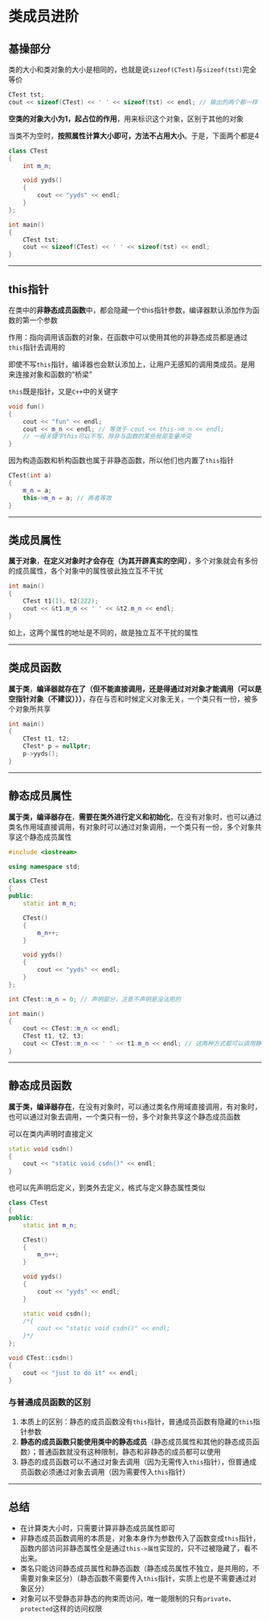 # 类成员进阶

## 基操部分

类的大小和类对象的大小是相同的，也就是说`sizeof(CTest)`与`sizeof(tst)`完全等价

```c++
CTest tst;
cout << sizeof(CTest) << ' ' << sizeof(tst) << endl; // 输出的两个都一样
```

**空类的对象大小为1，起占位的作用**，用来标识这个对象，区别于其他的对象

当类不为空时，**按照属性计算大小即可，方法不占用大小**。于是，下面两个都是4

```c++
class CTest
{
	int m_n;

	void yyds()
	{
		cout << "yyds" << endl;
	}
};

int main()
{
	CTest tst;
	cout << sizeof(CTest) << ' ' << sizeof(tst) << endl; 
}
```

---

## this指针

在类中的**非静态成员函数**中，都会隐藏一个this指针参数，编译器默认添加作为函数的第一个参数

作用：指向调用该函数的对象，在函数中可以使用其他的非静态成员都是通过`this`指针去调用的

即使不写`this`指针，编译器也会默认添加上，让用户无感知的调用类成员。是用来连接对象和函数的“桥梁”

`this`既是指针，又是`C++`中的关键字

```c++
void fun()
{
    cout << "fun" << endl;
    cout << m_n << endl; // 等效于 cout << this->m_n << endl;
    // 一般关键字this可以不写，除非与函数的某些局部变量冲突
}
```

因为构造函数和析构函数也属于非静态函数，所以他们也内置了`this`指针

```c++
CTest(int a)
{
    m_n = a;
    this->m_n = a; // 两者等效
}
```

---

## 类成员属性

**属于对象**，**在定义对象时才会存在（为其开辟真实的空间）**，多个对象就会有多份的成员属性，各个对象中的属性彼此独立互不干扰

```c++
int main()
{
	CTest t1(1), t2(222);
	cout << &t1.m_n << ' ' << &t2.m_n << endl;
}
```

如上，这两个属性的地址是不同的，故是独立互不干扰的属性

---

## 类成员函数

**属于类**，**编译器就存在了（但不能直接调用，还是得通过对对象才能调用（可以是空指针对象（不建议）））**，存在与否和时候定义对象无关，一个类只有一份，被多个对象所共享

```c++
int main()
{
	CTest t1, t2;
	CTest* p = nullptr;
	p->yyds();
}
```

---

## 静态成员属性

**属于类，编译器存在**，**需要在类外进行定义和初始化**，在没有对象时，也可以通过类名作用域直接调用，有对象时可以通过对象调用，一个类只有一份，多个对象共享这个静态成员属性

```c++
#include <iostream>

using namespace std;

class CTest
{
public:
	static int m_n;

	CTest()
	{
		m_n++;
	}

	void yyds()
	{
		cout << "yyds" << endl;
	}
};

int CTest::m_n = 0; // 声明部分，注意不声明是没法用的

int main()
{
	cout << CTest::m_n << endl;
	CTest t1, t2, t3;
	cout << CTest::m_n << ' ' << t1.m_n << endl; // 这两种方式都可以调用静态属性
}
```

---

## 静态成员函数

**属于类，编译器存在**，在没有对象时，可以通过类名作用域直接调用，有对象时，也可以通过对象去调用，一个类只有一份，多个对象共享这个静态成员函数

可以在类内声明时直接定义

```c++
static void csdn()
{
    cout << "static void csdn()" << endl;
}
```

也可以先声明后定义，到类外去定义，格式与定义静态属性类似

```c++
class CTest
{
public:
	static int m_n;

	CTest()
	{
		m_n++;
	}

	void yyds()
	{
		cout << "yyds" << endl;
	}

	static void csdn();
	/*{
		cout << "static void csdn()" << endl;
	}*/
};

void CTest::csdn()
{
	cout << "just to do it" << endl;
}
```

### 与普通成员函数的区别

1. 本质上的区别：静态的成员函数没有`this`指针，普通成员函数有隐藏的`this`指针参数
2. **静态的成员函数只能使用类中的静态成员**（静态成员属性和其他的静态成员函数）；普通函数就没有这种限制，静态和非静态的成员都可以使用
3. 静态的成员函数可以不通过对象去调用（因为无需传入`this`指针），但普通成员函数必须通过对象去调用（因为需要传入`this`指针）

---

## 总结

- 在计算类大小时，只需要计算非静态成员属性即可
- 非静态成员函数调用的本质是，对象本身作为参数传入了函数变成`this`指针，函数内部访问非静态属性全是通过`this->属性`实现的，只不过被隐藏了，看不出来。
- 类名只能访问静态成员属性和静态函数（静态成员属性不独立，是共用的，不需要对象来区分）（静态函数不需要传入`this`指针，实质上也是不需要通过对象区分）
- 对象可以不受静态非静态的拘束而访问，唯一能限制的只有`private`、`protected`这样的访问权限